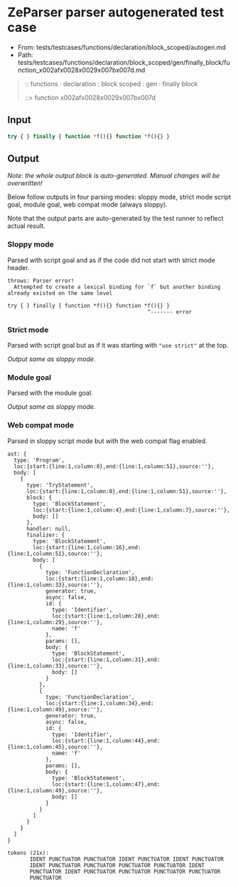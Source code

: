 # ZeParser parser autogenerated test case

- From: tests/testcases/functions/declaration/block_scoped/autogen.md
- Path: tests/testcases/functions/declaration/block_scoped/gen/finally_block/function_x002afx0028x0029x007bx007d.md

> :: functions : declaration : block scoped : gen : finally block
>
> ::> function x002afx0028x0029x007bx007d

## Input


`````js
try { } finally { function *f(){} function *f(){} }
`````

## Output

_Note: the whole output block is auto-generated. Manual changes will be overwritten!_

Below follow outputs in four parsing modes: sloppy mode, strict mode script goal, module goal, web compat mode (always sloppy).

Note that the output parts are auto-generated by the test runner to reflect actual result.

### Sloppy mode

Parsed with script goal and as if the code did not start with strict mode header.

`````
throws: Parser error!
  Attempted to create a lexical binding for `f` but another binding already existed on the same level

try { } finally { function *f(){} function *f(){} }
                                            ^------- error
`````

### Strict mode

Parsed with script goal but as if it was starting with `"use strict"` at the top.

_Output same as sloppy mode._

### Module goal

Parsed with the module goal.

_Output same as sloppy mode._

### Web compat mode

Parsed in sloppy script mode but with the web compat flag enabled.

`````
ast: {
  type: 'Program',
  loc:{start:{line:1,column:0},end:{line:1,column:51},source:''},
  body: [
    {
      type: 'TryStatement',
      loc:{start:{line:1,column:0},end:{line:1,column:51},source:''},
      block: {
        type: 'BlockStatement',
        loc:{start:{line:1,column:4},end:{line:1,column:7},source:''},
        body: []
      },
      handler: null,
      finalizer: {
        type: 'BlockStatement',
        loc:{start:{line:1,column:16},end:{line:1,column:51},source:''},
        body: [
          {
            type: 'FunctionDeclaration',
            loc:{start:{line:1,column:18},end:{line:1,column:33},source:''},
            generator: true,
            async: false,
            id: {
              type: 'Identifier',
              loc:{start:{line:1,column:28},end:{line:1,column:29},source:''},
              name: 'f'
            },
            params: [],
            body: {
              type: 'BlockStatement',
              loc:{start:{line:1,column:31},end:{line:1,column:33},source:''},
              body: []
            }
          },
          {
            type: 'FunctionDeclaration',
            loc:{start:{line:1,column:34},end:{line:1,column:49},source:''},
            generator: true,
            async: false,
            id: {
              type: 'Identifier',
              loc:{start:{line:1,column:44},end:{line:1,column:45},source:''},
              name: 'f'
            },
            params: [],
            body: {
              type: 'BlockStatement',
              loc:{start:{line:1,column:47},end:{line:1,column:49},source:''},
              body: []
            }
          }
        ]
      }
    }
  ]
}

tokens (21x):
       IDENT PUNCTUATOR PUNCTUATOR IDENT PUNCTUATOR IDENT PUNCTUATOR
       IDENT PUNCTUATOR PUNCTUATOR PUNCTUATOR PUNCTUATOR IDENT
       PUNCTUATOR IDENT PUNCTUATOR PUNCTUATOR PUNCTUATOR PUNCTUATOR
       PUNCTUATOR
`````

